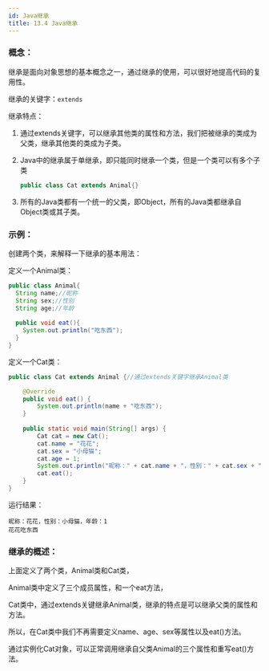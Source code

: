 ```yaml
---
id: Java继承
title: 13.4 Java继承
---
```


### 概念：

继承是面向对象思想的基本概念之一，通过继承的使用，可以很好地提高代码的复用性。

继承的关键字：`extends`

继承特点：

1. 通过extends关键字，可以继承其他类的属性和方法，我们把被继承的类成为父类，继承其他类的类成为子类。

2. Java中的继承属于单继承，即只能同时继承一个类，但是一个类可以有多个子类

   ```java
   public class Cat extends Animal{}
   ```

3. 所有的Java类都有一个统一的父类，即Object，所有的Java类都继承自Object类或其子类。

### 示例：

创建两个类，来解释一下继承的基本用法：

定义一个Animal类：

```java
public class Animal{
  String name;//昵称
  String sex;//性别
  String age;//年龄
  
  public void eat(){
    System.out.println("吃东西");
  }
}
```

定义一个Cat类：

```java
public class Cat extends Animal {//通过extends关键字继承Animal类

    @Override
    public void eat() {
        System.out.println(name + "吃东西");
    }
		
    public static void main(String[] args) {
        Cat cat = new Cat();
        cat.name = "花花";
        cat.sex = "小母猫";
        cat.age = 1;
        System.out.println("昵称：" + cat.name + "，性别：" + cat.sex + "，年龄：" + cat.age);
        cat.eat();
    }
}
```

运行结果：

```
昵称：花花，性别：小母猫，年龄：1
花花吃东西
```



### 继承的概述：

上面定义了两个类，Animal类和Cat类，

Animal类中定义了三个成员属性，和一个eat方法，

Cat类中，通过extends关键继承Animal类，继承的特点是可以继承父类的属性和方法。

所以，在Cat类中我们不再需要定义name、age、sex等属性以及eat()方法。

通过实例化Cat对象，可以正常调用继承自父类Animal的三个属性和重写eat()方法。